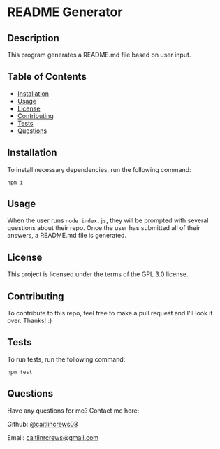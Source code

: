 
  
  # README Generator

  ## Description
  This program generates a README.md file based on user input.


  ## Table of Contents
  * [Installation](#installation)
  * [Usage](#usage)
  * [License](#license)
  * [Contributing](#contributing)
  * [Tests](#tests)
  * [Questions](#questions)
  
  
  ## Installation
  To install necessary dependencies, run the following command:

  `
  npm i
  `

  
  ## Usage
  When the user runs `node index.js`, they will be prompted with several questions about their repo. Once the user has submitted all of their answers, a README.md file is generated.

  
  ## License
  This project is licensed under the terms of the GPL 3.0 license.

  
  ## Contributing
  To contribute to this repo, feel free to make a pull request and I'll look it over. Thanks! :)

  
  ## Tests
  To run tests, run the following command:

  `
  npm test
  `

  
  ## Questions
  Have any questions for me? Contact me here:

  Github: [@caitlincrews08](https://github.com/caitlincrews08)

  Email: caitlinrcrews@gmail.com

  